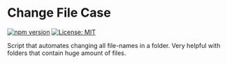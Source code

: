 # Change File Case

[![npm version](https://badge.fury.io/js/change-file-case.svg)](https://badge.fury.io/js/change-file-case)
[![License: MIT](https://img.shields.io/badge/License-MIT-yellow.svg)](https://opensource.org/licenses/MIT)

Script that automates changing all file-names in a folder. Very helpful with folders that contain huge amount of files.
